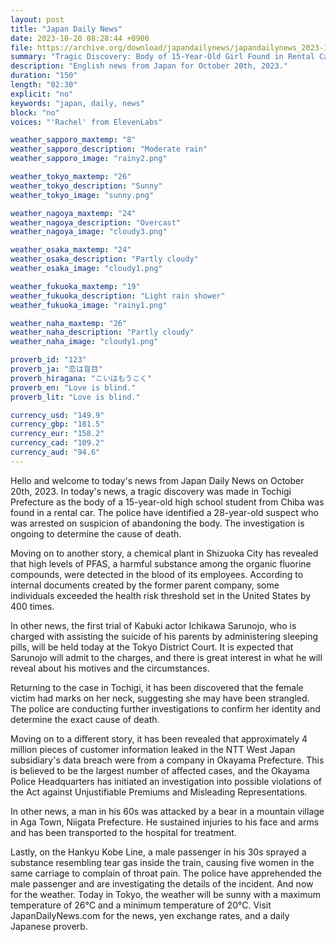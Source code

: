 ```yaml
---
layout: post
title: "Japan Daily News"
date: 2023-10-20 08:28:44 +0900
file: https://archive.org/download/japandailynews/japandailynews_2023-10-20.mp3
summary: "Tragic Discovery: Body of 15-Year-Old Girl Found in Rental Car in Tochigi, and High Levels of PFAS Detected in Employee's Blood at Shizuoka Chemical Plant, & more…"
description: "English news from Japan for October 20th, 2023."
duration: "150"
length: "02:30"
explicit: "no"
keywords: "japan, daily, news"
block: "no"
voices: "'Rachel' from ElevenLabs"

weather_sapporo_maxtemp: "8"
weather_sapporo_description: "Moderate rain"
weather_sapporo_image: "rainy2.png"

weather_tokyo_maxtemp: "26"
weather_tokyo_description: "Sunny"
weather_tokyo_image: "sunny.png"

weather_nagoya_maxtemp: "24"
weather_nagoya_description: "Overcast"
weather_nagoya_image: "cloudy3.png"

weather_osaka_maxtemp: "24"
weather_osaka_description: "Partly cloudy"
weather_osaka_image: "cloudy1.png"

weather_fukuoka_maxtemp: "19"
weather_fukuoka_description: "Light rain shower"
weather_fukuoka_image: "rainy1.png"

weather_naha_maxtemp: "26"
weather_naha_description: "Partly cloudy"
weather_naha_image: "cloudy1.png"

proverb_id: "123"
proverb_ja: "恋は盲目"
proverb_hiragana: "こいはもうこく"
proverb_en: "Love is blind."
proverb_lit: "Love is blind."

currency_usd: "149.9"
currency_gbp: "181.5"
currency_eur: "158.2"
currency_cad: "109.2"
currency_aud: "94.6"
---
```


Hello and welcome to today's news from Japan Daily News on October 20th, 2023. In today's news, a tragic discovery was made in Tochigi Prefecture as the body of a 15-year-old high school student from Chiba was found in a rental car. The police have identified a 28-year-old suspect who was arrested on suspicion of abandoning the body. The investigation is ongoing to determine the cause of death.

Moving on to another story, a chemical plant in Shizuoka City has revealed that high levels of PFAS, a harmful substance among the organic fluorine compounds, were detected in the blood of its employees. According to internal documents created by the former parent company, some individuals exceeded the health risk threshold set in the United States by 400 times.

In other news, the first trial of Kabuki actor Ichikawa Sarunojo, who is charged with assisting the suicide of his parents by administering sleeping pills, will be held today at the Tokyo District Court. It is expected that Sarunojo will admit to the charges, and there is great interest in what he will reveal about his motives and the circumstances.

Returning to the case in Tochigi, it has been discovered that the female victim had marks on her neck, suggesting she may have been strangled. The police are conducting further investigations to confirm her identity and determine the exact cause of death.

Moving on to a different story, it has been revealed that approximately 4 million pieces of customer information leaked in the NTT West Japan subsidiary's data breach were from a company in Okayama Prefecture. This is believed to be the largest number of affected cases, and the Okayama Police Headquarters has initiated an investigation into possible violations of the Act against Unjustifiable Premiums and Misleading Representations.

In other news, a man in his 60s was attacked by a bear in a mountain village in Aga Town, Niigata Prefecture. He sustained injuries to his face and arms and has been transported to the hospital for treatment.

Lastly, on the Hankyu Kobe Line, a male passenger in his 30s sprayed a substance resembling tear gas inside the train, causing five women in the same carriage to complain of throat pain. The police have apprehended the male passenger and are investigating the details of the incident. And now for the weather. Today in Tokyo, the weather will be sunny with a maximum temperature of 26°C and a minimum temperature of 20°C.  Visit JapanDailyNews.com for the news, yen exchange rates, and a daily Japanese proverb.
